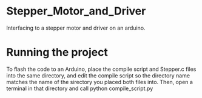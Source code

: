 # Stepper_Motor_and_Driver
Interfacing to a stepper motor and driver on an arduino.

# Running the project
To flash the code to an Arduino, place the compile script and Stepper.c files into the same directory, and edit the compile script so the directory name matches the name of the sirectory you placed both files into. Then, open a terminal in that directory and call python compile_script.py
